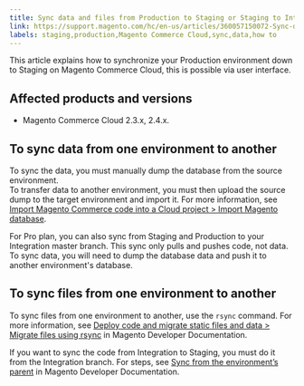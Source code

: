 ```yaml
---
title: Sync data and files from Production to Staging or Staging to Integration
link: https://support.magento.com/hc/en-us/articles/360057150072-Sync-data-and-files-from-Production-to-Staging-or-Staging-to-Integration
labels: staging,production,Magento Commerce Cloud,sync,data,how to
---
```


This article explains how to synchronize your Production environment down to Staging on Magento Commerce Cloud, this is possible via user interface. 

## Affected products and versions

* Magento Commerce Cloud 2.3.x, 2.4.x.

## To sync data from one environment to another

To sync the data, you must manually dump the database from the source environment.   
To transfer data to another environment, you must then upload the source dump to the target environment and import it. For more information, see [Import Magento Commerce code into a Cloud project > Import Magento database](https://devdocs.magento.com/cloud/live/stage-prod-migrate.html#cloud-live-migrate-db).

For Pro plan, you can also sync from Staging and Production to your Integration master branch. This sync only pulls and pushes code, not data. To sync data, you will need to dump the database data and push it to another environment's database.

## To sync files from one environment to another

To sync files from one environment to another, use the `` rsync `` command. For more information, see [Deploy code and migrate static files and data > Migrate files using rsync](https://devdocs.magento.com/cloud/live/stage-prod-migrate.html#migrate-files-using-rsync) in Magento Developer Documentation.

<p class="info">If you want to sync the code from Integration to Staging, you must do it from the Integration branch. For steps, see <a href="https://devdocs.magento.com/cloud/project/project-webint-branch.html#project-branch-sync">Sync from the environment’s parent</a> in Magento Developer Documentation.</p>